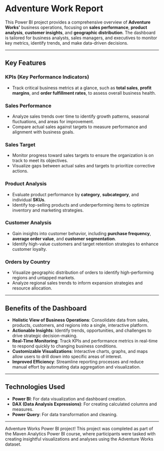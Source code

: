 # Adventure Work Report

This Power BI project provides a comprehensive overview of **Adventure Works'** business operations, focusing on **sales performance**, **product analysis**, **customer insights**, and **geographic distribution**. The dashboard is tailored for business analysts, sales managers, and executives to monitor key metrics, identify trends, and make data-driven decisions.

---

## Key Features

### **KPIs (Key Performance Indicators)**
- Track critical business metrics at a glance, such as **total sales**, **profit margins**, and **order fulfillment rates**, to assess overall business health.

### **Sales Performance**
- Analyze sales trends over time to identify growth patterns, seasonal fluctuations, and areas for improvement.
- Compare actual sales against targets to measure performance and alignment with business goals.

### **Sales Target**
- Monitor progress toward sales targets to ensure the organization is on track to meet its objectives.
- Visualize gaps between actual sales and targets to prioritize corrective actions.

### **Product Analysis**
- Evaluate product performance by **category**, **subcategory**, and individual **SKUs**.
- Identify top-selling products and underperforming items to optimize inventory and marketing strategies.

### **Customer Analysis**
- Gain insights into customer behavior, including **purchase frequency**, **average order value**, and **customer segmentation**.
- Identify high-value customers and target retention strategies to enhance customer loyalty.

### **Orders by Country**
- Visualize geographic distribution of orders to identify high-performing regions and untapped markets.
- Analyze regional sales trends to inform expansion strategies and resource allocation.

---

## Benefits of the Dashboard

- **Holistic View of Business Operations**: Consolidate data from sales, products, customers, and regions into a single, interactive platform.
- **Actionable Insights**: Identify trends, opportunities, and challenges to drive strategic decision-making.
- **Real-Time Monitoring**: Track KPIs and performance metrics in real-time to respond quickly to changing business conditions.
- **Customizable Visualizations**: Interactive charts, graphs, and maps allow users to drill down into specific areas of interest.
- **Improved Efficiency**: Streamline reporting processes and reduce manual effort by automating data aggregation and visualization.

---

## Technologies Used
- **Power BI**: For data visualization and dashboard creation.
- **DAX (Data Analysis Expressions)**: For creating calculated columns and measures.
- **Power Query**: For data transformation and cleaning.

---

Adventure Works Power BI project! This project was completed as part of the Maven Analytics Power BI course, where participants were tasked with creating insightful visualizations and analyses using the Adventure Works dataset.
